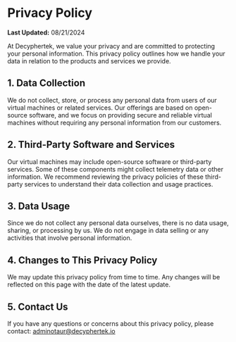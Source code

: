 # Privacy Policy

**Last Updated:** 08/21/2024

At Decyphertek, we value your privacy and are committed to protecting your personal information. This privacy policy outlines how we handle your data in relation to the products and services we provide.

## 1. Data Collection
We do not collect, store, or process any personal data from users of our virtual machines or related services. Our offerings are based on open-source software, and we focus on providing secure and reliable virtual machines without requiring any personal information from our customers.

## 2. Third-Party Software and Services
Our virtual machines may include open-source software or third-party services. Some of these components might collect telemetry data or other information. We recommend reviewing the privacy policies of these third-party services to understand their data collection and usage practices.

## 3. Data Usage
Since we do not collect any personal data ourselves, there is no data usage, sharing, or processing by us. We do not engage in data selling or any activities that involve personal information.

## 4. Changes to This Privacy Policy
We may update this privacy policy from time to time. Any changes will be reflected on this page with the date of the latest update.

## 5. Contact Us
If you have any questions or concerns about this privacy policy, please contact: adminotaur@decyphertek.io 
